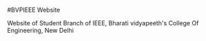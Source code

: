 #BVPIEEE Website 

Website of Student Branch of IEEE, Bharati vidyapeeth's College Of Engineering, New Delhi
